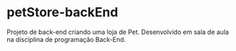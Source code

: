 # petStore-backEnd
Projeto de back-end criando uma loja de Pet. Desenvolvido em sala de aula na disciplina de programação Back-End.
